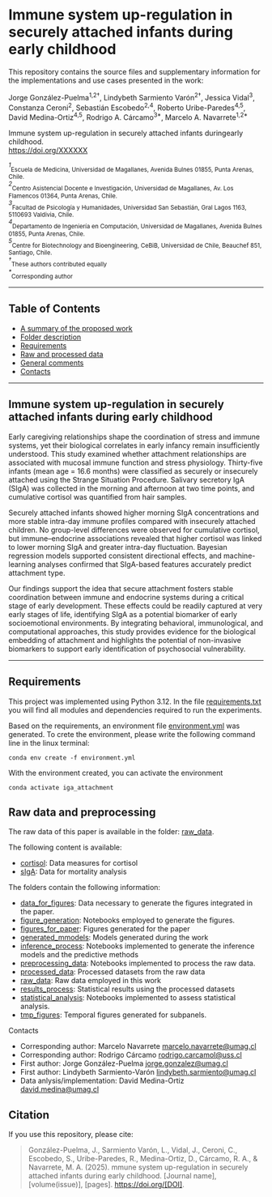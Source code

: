 # Immune system up-regulation in securely attached infants during early childhood

This repository contains the source files and supplementary information for the implementations and use cases presented in the work:

Jorge González-Puelma<sup>1,2†</sup>, Lindybeth Sarmiento Varón<sup>2†</sup>, Jessica Vidal<sup>3</sup>, Constanza Ceroni<sup>2</sup>, Sebastián Escobedo<sup>2,4</sup>, Roberto Uribe-Paredes<sup>4,5</sup>, David Medina-Ortiz<sup>4,5</sup>, Rodrigo A. Cárcamo<sup>3*</sup>, Marcelo A. Navarrete<sup>1,2*</sup><br>

Immune system up-regulation in securely attached infants duringearly childhood. <br>https://doi.org/XXXXXX<br>

<sup>*1*</sup><sub>Escuela de Medicina, Universidad de Magallanes, Avenida Bulnes 01855, Punta Arenas, Chile.</sub> <br>
<sup>*2*</sup><sub>Centro Asistencial Docente e Investigación, Universidad de Magallanes, Av. Los Flamencos 01364, Punta Arenas, Chile.</sub> <br>
<sup>*3*</sup><sub>Facultad de Psicología y Humanidades, Universidad San Sebastián, Gral Lagos 1163, 5110693 Valdivia, Chile.</sub> <br>
<sup>*4*</sup><sub>Departamento de Ingeniería en Computación, Universidad de Magallanes, Avenida Bulnes 01855, Punta Arenas, Chile.</sub> <br>
<sup>*5*</sup><sub>Centre for Biotechnology and Bioengineering, CeBiB, Universidad de Chile, Beauchef 851, Santiago, Chile.</sub> <br>
<sup>*†*</sup><sub>These authors contributed equally </sub> <br>
<sup>*\**</sup><sub>Corresponding author</sub> <br>

---
## Table of Contents
- [A summary of the proposed work](#summary)
- [Folder description](#folder)
- [Requirements](#requirements)
- [Raw and processed data](#raw-data-and-preprocessing)
- [General comments](#comments)
- [Contacts](#contacts)
---

<a name="summary"></a>

## Immune system up-regulation in securely attached infants during early childhood

Early caregiving relationships shape the coordination of stress and immune systems, yet their biological correlates in early infancy remain insufficiently understood. This study examined whether attachment relationships are associated with mucosal immune function and stress physiology. Thirty-five infants (mean age = 16.6 months) were classified as securely or insecurely attached using the Strange Situation Procedure. Salivary secretory IgA (SIgA) was collected in the morning and afternoon at two time points, and cumulative cortisol was quantified from hair samples.

Securely attached infants showed higher morning SIgA concentrations and more stable intra-day immune profiles compared with insecurely attached children. No group-level differences were observed for cumulative cortisol, but immune–endocrine associations revealed that higher cortisol was linked to lower morning SIgA and greater intra-day fluctuation. Bayesian regression models supported consistent directional effects, and machine-learning analyses confirmed that SIgA-based features accurately predict attachment type.

Our findings support the idea that secure attachment fosters stable coordination between immune and endocrine systems during a critical stage of early development. These effects could be readily captured at very early stages of life, identifying SIgA as a potential biomarker of early socioemotional environments. By integrating behavioral, immunological, and computational approaches, this study provides evidence for the biological embedding of attachment and highlights the potential of non-invasive biomarkers to support early identification of psychosocial vulnerability.

---

<a name="requirements"></a>

## Requirements

This project was implemented using Python 3.12. In the file [requirements.txt](requirements.txt) you will find all modules and dependencies required to run the experiments.

Based on the requirements, an environment file [environment.yml](environment.yml) was generated. To crete the environment, please write the following command line in the linux terminal:

```
conda env create -f environment.yml
```

With the environment created, you can activate the environment

```
conda activate iga_attachment
```

<a name="raw-data-and-preprocessing"></a>

## Raw data and preprocessing

The raw data of this paper is available in the folder: [raw_data](raw_data/).

The following content is available:

- [cortisol](raw_data/cortisol/raw_data_measures.csv): Data measures for cortisol
- [sIgA](raw_data/mortality_data.xlsx): Data for mortality analysis

The folders contain the following information:

- [data_for_figures](data_for_figures/): Data necessary to generate the figures integrated in the paper.
- [figure_generation](figure_generation/): Notebooks employed to generate the figures.
- [figures_for_paper](figures_for_paper/): Figures generated for the paper
- [generated_mmodels](generated_mmodels/): Models generated during the work
- [inference_process](inference_process/): Notebooks implemented to generate the inference models and the predictive methods
- [preprocessing_data](preprocessing_data/): Notebooks implemented to process the raw data.
- [processed_data](processed_data/): Processed datasets from the raw data
- [raw_data](raw_data/): Raw data employed in this work
- [results_process](results_process/): Statistical results using the processed datasets
- [statistical_analysis](statistical_analysis/): Notebooks implemented to assess statistical analysis.
- [tmp_figures](tmp_figures/): Temporal figures generated for subpanels.

<a name="contacts">Contacts</a>

- Corresponding author: Marcelo Navarrete [marcelo.navarrete@umag.cl](marcelo.navarrete@umag.cl)
- Corresponding author: Rodrigo Cárcamo [rodrigo.carcamol@uss.cl](rodrigo.carcamol@uss.cl)
- First author: Jorge González-Puelma [jorge.gonzalez@umag.cl](jorge.gonzalez@umag.cl)
- First author: Lindybeth Sarmiento-Varón [lindybeth.sarmiento@umag.cl](lindybeth.sarmiento@umag.cl)
- Data anlysis/implementation: David Medina-Ortiz [david.medina@umag.cl](david.medina@umag.cl )

## Citation  

If you use this repository, please cite:  

> González-Puelma, J., Sarmiento Varón, L., Vidal, J., Ceroni, C., Escobedo, S., Uribe-Paredes, R., Medina-Ortiz, D., Cárcamo, R. A., & Navarrete, M. A. (2025). mmune system up-regulation in securely attached infants during early childhood. [Journal name], [volume(issue)], [pages]. https://doi.org/[DOI].  
